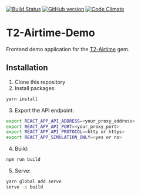 [![Build Status](https://travis-ci.org/matteolc/t2-airtime-demo.svg?branch=master)](https://travis-ci.org/matteolc/t2-airtime-demo)
[![GitHub version](https://badge.fury.io/gh/matteolc%2Ft2-airtime-demo.svg)](https://badge.fury.io/gh/matteolc%2Ft2-airtime-demo)
[![Code Climate](https://codeclimate.com/github/matteolc/t2-airtime-demo.png)](https://codeclimate.com/github/matteolc/t2-airtime-demo)

T2-Airtime-Demo
===============

Frontend demo application for the [T2-Airtime](https://github.com/matteolc/t2_airtime) gem.

## Installation

1. Clone this repository
2. Install packages:

```sh
yarn install
```

3. Export the API endpoint:

```sh
export REACT_APP_API_ADDRESS=<your_proxy_address>
export REACT_APP_API_PORT=<your_proxy_port>
export REACT_APP_API_PROTOCOL=<http or https>
export REACT_APP_SIMULATION_ONLY=<yes or no>
```

4. Build:

```sh
npm run build
```

5. Serve:

```sh
yarn global add serve
serve -s build
```  
